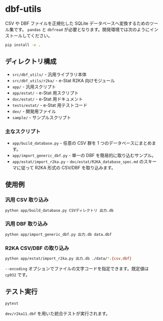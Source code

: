 # dbf-utils

CSV や DBF ファイルを正規化した SQLite データベースへ変換するためのツール集です。
`pandas` と `dbfread` が必要となります。開発環境では次のようにインストールしてください。

```bash
pip install -e .
```

## ディレクトリ構成

- `src/dbf_utils/` - 汎用ライブラリ本体
- `src/dbf_utils/r2ka/` - e-Stat R2KA 向けモジュール
- `app/` - 汎用スクリプト
- `app/estat/` - e-Stat 用スクリプト
- `doc/estat/` - e-Stat 用ドキュメント
- `tests/estat/` - e-Stat 用テストコード
- `dev/` - 開発用ファイル
- `sample/` - サンプルスクリプト

### 主なスクリプト

- `app/build_database.py` - 任意の CSV 群を 1 つのデータベースにまとめます。
- `app/import_generic_dbf.py` - 単一の DBF を簡易的に取り込むサンプル。
- `app/estat/import_r2ka.py` - `doc/estat/R2KA_database_spec.md` のスキーマに従って R2KA 形式の CSV/DBF を取り込みます。

## 使用例

### 汎用 CSV 取り込み

```bash
python app/build_database.py CSVディレクトリ 出力.db
```

### 汎用 DBF 取り込み

```bash
python app/import_generic_dbf.py 出力.db data.dbf
```

### R2KA CSV/DBF の取り込み

```bash
python app/estat/import_r2ka.py 出力.db ./data/*.{csv,dbf}
```

`--encoding` オプションでファイルの文字コードを指定できます。既定値は `cp932` です。

## テスト実行

```bash
pytest
```

`dev/r2ka11.dbf` を用いた統合テストが実行されます。

